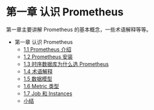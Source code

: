 # 第一章 认识 Prometheus

第一章主要讲解 Prometheus 的基本概念，一些术语解释等等。

* 第一章 认识 Prometheus
    * [1.1 Prometheus 介绍](1.1-prometheus-introduction.md)
    * [1.2 Prometheus 安装](1.2-prometheus-install.md)
    * [1.3 时序数据库为什么选 Prometheus](1.3-tsdb-comparison.md)
    * [1.4 术语解释](1.4-glossary.md)
    * [1.5 数据模型](1.5-data-model.md)
    * [1.6 Metric 类型](1.6-metric-types.md)
    * [1.7 Job 和 Instances](1.7-job-and-instances.md)
    * [小结](END.md)